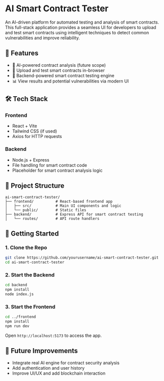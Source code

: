 
# AI Smart Contract Tester

An AI-driven platform for automated testing and analysis of smart contracts. This full-stack application provides a seamless UI for developers to upload and test smart contracts using intelligent techniques to detect common vulnerabilities and improve reliability.

## 🚀 Features

- 🧠 AI-powered contract analysis (future scope)
- 📂 Upload and test smart contracts in-browser
- 🧪 Backend-powered smart contract testing engine
- 📊 View results and potential vulnerabilities via modern UI

## 🛠️ Tech Stack

### Frontend
- React + Vite
- Tailwind CSS (if used)
- Axios for HTTP requests

### Backend
- Node.js + Express
- File handling for smart contract code
- Placeholder for smart contract analysis logic

## 📁 Project Structure

```
ai-smart-contract-tester/
├── frontend/          # React-based frontend app
│   ├── src/           # Main UI components and logic
│   └── public/        # Static files
├── backend/           # Express API for smart contract testing
│   └── routes/        # API route handlers
```

## 🧪 Getting Started

### 1. Clone the Repo

```bash
git clone https://github.com/yourusername/ai-smart-contract-tester.git
cd ai-smart-contract-tester
```

### 2. Start the Backend

```bash
cd backend
npm install
node index.js
```

### 3. Start the Frontend

```bash
cd ../frontend
npm install
npm run dev
```

Open `http://localhost:5173` to access the app.

## 🧠 Future Improvements

- Integrate real AI engine for contract security analysis
- Add authentication and user history
- Improve UI/UX and add blockchain interaction


